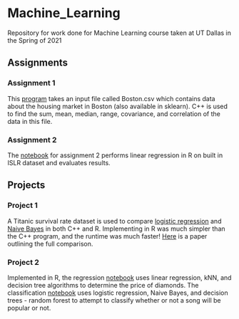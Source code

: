 # Machine_Learning
Repository for work done for Machine Learning course taken at UT Dallas in the Spring of 2021

## Assignments

### Assignment 1

This [program](https://github.com/katKINGSLEY/Machine_Learning/blob/main/Assignment1/main.cpp) takes an input file called Boston.csv which contains data about the housing market in Boston (also available in sklearn). C++ is used to find the sum, mean, median, range, covariance, and correlation of the data in this file.

### Assignment 2

The [notebook](https://github.com/katKINGSLEY/Machine_Learning/blob/main/Assignment2/ML_KLK170230_HW2.Rmd) for assignment 2 performs linear regression in R on built in ISLR dataset and evaluates results.

## Projects

### Project 1

A Titanic survival rate dataset is used to compare [logistic regression](https://github.com/katKINGSLEY/Machine_Learning/blob/main/Project1/LogisticRegression/) and [Naive Bayes](https://github.com/katKINGSLEY/Machine_Learning/blob/main/Project1/NaiveBayes/) in both C++ and R. Implementing in R was much simpler than the C++ program, and the runtime was much faster! [Here](https://github.com/katKINGSLEY/Machine_Learning/blob/main/Project1/ML_proj1_essay_KLK170230.pdf) is a paper outlining the full comparison.

### Project 2

Implemented in R, the regression [notebook](https://github.com/katKINGSLEY/Machine_Learning/blob/main/Project2/regression.pdf) uses linear regression, kNN, and decision tree algorithms to determine the price of diamonds. The classification [notebook](https://github.com/katKINGSLEY/Machine_Learning/blob/main/Project2/classification.pdf) uses logistic regression, Naive Bayes, and decision trees - random forest to attempt to classify whether or not a song will be popular or not.  